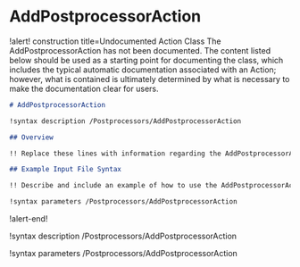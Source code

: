 # AddPostprocessorAction

!alert! construction title=Undocumented Action Class
The AddPostprocessorAction has not been documented. The content listed below should be used as a starting point for
documenting the class, which includes the typical automatic documentation associated with an Action;
however, what is contained is ultimately determined by what is necessary to make the documentation
clear for users.

```markdown
# AddPostprocessorAction

!syntax description /Postprocessors/AddPostprocessorAction

## Overview

!! Replace these lines with information regarding the AddPostprocessorAction action.

## Example Input File Syntax

!! Describe and include an example of how to use the AddPostprocessorAction action.

!syntax parameters /Postprocessors/AddPostprocessorAction
```
!alert-end!

!syntax description /Postprocessors/AddPostprocessorAction

!syntax parameters /Postprocessors/AddPostprocessorAction

